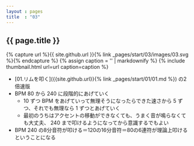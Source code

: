 ```yaml
---
layout : pages
title  : "03"
---
```


## {{ page.title }}

{% capture url %}{{ site.github.url }}{% link _pages/start/03/images/03.svg %}{% endcapture %}
{% assign caption = '' | markdownify %}
{% include thumbnail.html url=url caption=caption %}


* [01.リムを叩く]({{site.github.url}}{% link _pages/start/01/01.md %}) の2倍速版
* BPM 80 から 240 に段階的にあげていく
  * 10 ずつ BPM をあげていって無理そうになったらできた速さから 5 ずつ、それでも無理なら 1 ずつとあげていく
  * 最初のうちはアクセントの移動ができなくても、うまく音が鳴らなくても大丈夫、 240 まで叩けるようになってから意識するでもよい
* BPM 240 の8分音符が叩ける＝120の16分音符＝80の6連符が理論上叩けるということになる